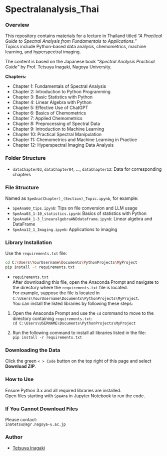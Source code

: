 # Spectralanalysis_Thai
### Overview  

This repository contains materials for a lecture in Thailand titled *“A Practical Guide to Spectral Analysis from Fundamentals to Applications.”*  
Topics include Python-based data analysis, chemometrics, machine learning, and hyperspectral imaging.

The content is based on the Japanese book *"Spectral Analysis Practical Guide"* by Prof. Tetsuya Inagaki, Nagoya University.

**Chapters:**
- Chapter 1: Fundamentals of Spectral Analysis  
- Chapter 2: Introduction to Python Programming  
- Chapter 3: Basic Statistics with Python  
- Chapter 4: Linear Algebra with Python  
- Chapter 5: Effective Use of ChatGPT  
- Chapter 6: Basics of Chemometrics  
- Chapter 7: Applied Chemometrics  
- Chapter 8: Preprocessing of Spectral Data  
- Chapter 9: Introduction to Machine Learning  
- Chapter 10: Practical Spectral Manipulation  
- Chapter 11: Chemometrics and Machine Learning in Practice  
- Chapter 12: Hyperspectral Imaging Data Analysis

### Folder Structure
- `dataChapter03`, `dataChapter04`, ..., `dataChapter12`: Data for corresponding chapters

### File Structure
Named as `SpeAna(Chapter)_(Section)_Topic.ipynb`, for example:
- `SpeAna00_tips.ipynb`: Tips on file conversion and LLM usage  
- `SpeAna03_1-10_statistics.ipynb`: Basics of statistics with Python  
- `SpeAna04_1-3_linearalgebraANDdataframe.ipynb`: Linear algebra and DataFrame  
- `SpeAna12_1_Imaging.ipynb`: Applications to imaging

### Library Installation
Use the `requirements.txt` file:

```bash
cd C:\Users\YourUsername\Documents\PythonProjects\MyProject
pip install -r requirements.txt
```
- `requirements.txt`  
After downloading this file, open the Anaconda Prompt and navigate to the directory where the `requirements.txt` file is located.  
For example, suppose the file is located in `C:\Users\YourUsername\Documents\PythonProjects\MyProject`.  
You can install the listed libraries by following these steps:

1. Open the Anaconda Prompt and use the `cd` command to move to the directory containing `requirements.txt`:  
`cd C:\Users\USERNAME\Documents\PythonProjects\MyProject`

2. Run the following command to install all libraries listed in the file:  
`pip install -r requirements.txt`

### Downloading the Data
Click the green `< > Code` button on the top right of this page and select **Download ZIP**.

### How to Use
Ensure Python 3.x and all required libraries are installed.  
Open files starting with `SpeAna` in Jupyter Notebook to run the code.

### If You Cannot Download Files
Please contact:  
`inatetsu@agr.nagoya-u.ac.jp`

### Author
- [Tetsuya Inagaki](https://researchmap.jp/inatetsu25/)
